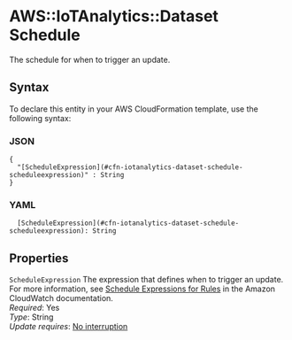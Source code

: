 # AWS::IoTAnalytics::Dataset Schedule<a name="aws-properties-iotanalytics-dataset-schedule"></a>

The schedule for when to trigger an update\.

## Syntax<a name="aws-properties-iotanalytics-dataset-schedule-syntax"></a>

To declare this entity in your AWS CloudFormation template, use the following syntax:

### JSON<a name="aws-properties-iotanalytics-dataset-schedule-syntax.json"></a>

```
{
  "[ScheduleExpression](#cfn-iotanalytics-dataset-schedule-scheduleexpression)" : String
}
```

### YAML<a name="aws-properties-iotanalytics-dataset-schedule-syntax.yaml"></a>

```
  [ScheduleExpression](#cfn-iotanalytics-dataset-schedule-scheduleexpression): String
```

## Properties<a name="aws-properties-iotanalytics-dataset-schedule-properties"></a>

`ScheduleExpression`  <a name="cfn-iotanalytics-dataset-schedule-scheduleexpression"></a>
The expression that defines when to trigger an update\. For more information, see [ Schedule Expressions for Rules](https://docs.aws.amazon.com/AmazonCloudWatch/latest/events/ScheduledEvents.html) in the Amazon CloudWatch documentation\.  
*Required*: Yes  
*Type*: String  
*Update requires*: [No interruption](https://docs.aws.amazon.com/AWSCloudFormation/latest/UserGuide/using-cfn-updating-stacks-update-behaviors.html#update-no-interrupt)